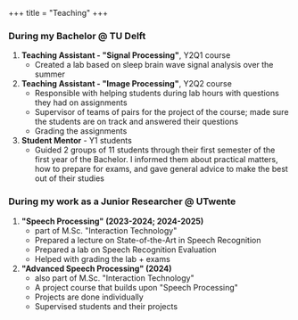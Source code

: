 +++
title = "Teaching"
+++

### During my Bachelor @ TU Delft

1. **Teaching Assistant - "Signal Processing"**, Y2Q1 course
    - Created a lab based on sleep brain wave signal analysis over the summer
2. **Teaching Assistant - "Image Processing"**, Y2Q2 course
    - Responsible with helping students during lab hours with questions they had on assignments
    - Supervisor of teams of pairs for the project of the course; made sure the students are on track and answered their questions
    - Grading the assignments
3. **Student Mentor** - Y1 students
    - Guided 2 groups of 11 students through their first semester of the first year of the Bachelor. I informed them about practical matters, how to prepare for exams, and gave general advice to make the best out of their studies

### During my work as a Junior Researcher @ UTwente

1. **"Speech Processing" (2023-2024; 2024-2025)**
    - part of M.Sc. "Interaction Technology"
    - Prepared a lecture on State-of-the-Art in Speech Recognition
    - Prepared a lab on Speech Recognition Evaluation
    - Helped with grading the lab + exams
2. **"Advanced Speech Processing" (2024)**
    - also part of M.Sc. "Interaction Technology"
    - A project course that builds upon "Speech Processing"
    - Projects are done individually
    - Supervised students and their projects
